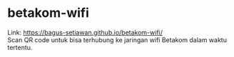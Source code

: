 # betakom-wifi
Link: https://bagus-setiawan.github.io/betakom-wifi/
<br/>Scan QR code untuk bisa terhubung ke jaringan wifi Betakom dalam waktu tertentu.
